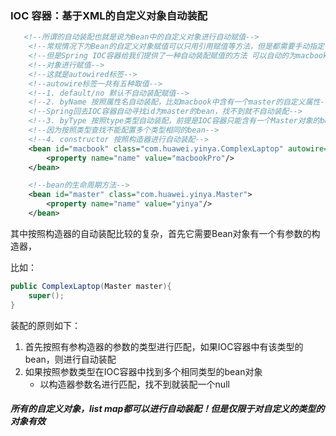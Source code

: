 ### IOC 容器：基于XML的自定义对象自动装配

```xml
   <!--所谓的自动装配也就是说为Bean中的自定义对象进行自动赋值-->
    <!--常规情况下为Bean的自定义对象赋值可以只用引用赋值等方法，但是都需要手动指定-->
    <!--但是Spring IOC容器给我们提供了一种自动装配赋值的方法 可以自动的为macbook中的Master-->
    <!--对象进行赋值-->
    <!--这就是autowired标签-->
    <!--autowire标签一共有五种取值-->
    <!--1. default/no 默认不自动装配赋值-->
    <!--2. byName 按照属性名自动装配，比如macbook中含有一个master的自定义属性-->
    <!--Spring回去IOC容器自动寻找id为master的bean，找不到就不自动装配-->
    <!--3. byType 按照type类型自动装配，前提是IOC容器只能含有一个Master对象的bean，-->
    <!--因为按照类型查找不能配置多个类型相同的bean-->
    <!--4. constructor 按照构造器进行自动装配-->
    <bean id="macbook" class="com.huawei.yinya.ComplexLaptop" autowire="byName">
        <property name="name" value="macbookPro"/>
    </bean>

    <!--bean的生命周期方法-->
    <bean id="master" class="com.huawei.yinya.Master">
        <property name="name" value="yinya"/>
    </bean>
```

其中按照构造器的自动装配比较的复杂，首先它需要Bean对象有一个有参数的构造器，

比如：

```java
public ComplexLaptop(Master master){
    super();
}
```

装配的原则如下：

1. 首先按照有参构造器的参数的类型进行匹配，如果IOC容器中有该类型的bean，则进行自动装配
2. 如果按照参数类型在IOC容器中找到多个相同类型的bean对象
   - 以构造器参数名进行匹配，找不到就装配一个null

##### 所有的自定义对象，list map都可以进行自动装配！但是仅限于对自定义的类型的对象有效